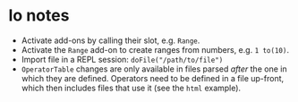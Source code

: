 # Io notes

* Activate add-ons by calling their slot, e.g. `Range`.
* Activate the `Range` add-on to create ranges from numbers, e.g. `1 to(10)`.
* Import file in a REPL session: `doFile("/path/to/file")`
* `OperatorTable` changes are only available in files parsed _after_ the one in which they are defined. Operators need to be defined in a file up-front, which then includes files that use it (see the `html` example).
